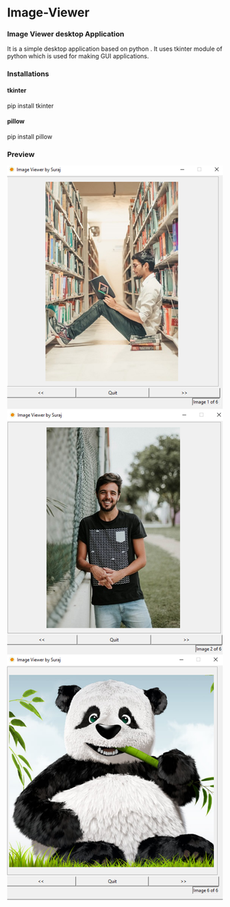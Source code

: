 # Image-Viewer
<h3>Image Viewer desktop Application</h3>

It is a simple desktop application based on python . It uses tkinter module of python which is used for making GUI applications.


<h3>Installations</h3> 
<h4>tkinter</h4>
  pip install tkinter
<h4>pillow</h4>
  pip install pillow

<h3>Preview</h3>

<img src="images/output1.png">

<img src="images/output2.png">

<img src="images/output3.png">
